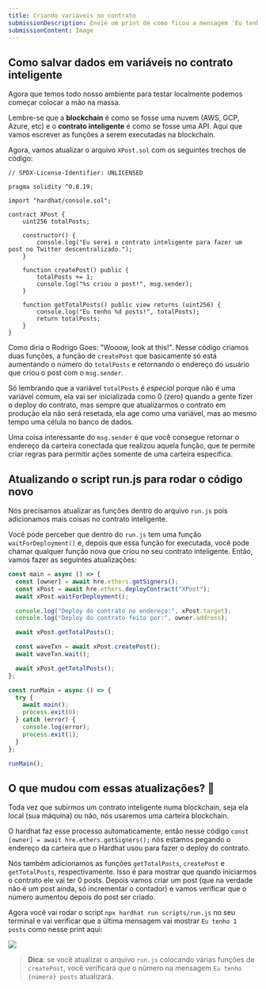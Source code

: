 ```yaml
---
title: Criando variáveis no contrato
submissionDescription: Envie um print de como ficou a mensagem 'Eu tenho X posts' no seu terminal depois de ter rodado o script 'npx hardhat run scripts/run.js'
submissionContent: Image
---
```


## Como salvar dados em variáveis no contrato inteligente

Agora que temos todo nosso ambiente para testar localmente podemos começar colocar a mão na massa.

Lembre-se que a **blockchain** é como se fosse uma nuvem (AWS, GCP, Azure, etc) e o **contrato inteligente** é como se fosse uma API. Aqui que vamos escrever as funções a serem executadas na blockchain.

Agora, vamos atualizar o arquivo `XPost.sol` com os seguintes trechos de código:

```solidity [XPost.sol]{8,14-17,19-22}
// SPDX-License-Identifier: UNLICENSED

pragma solidity ^0.8.19;

import "hardhat/console.sol";

contract XPost {
    uint256 totalPosts;

    constructor() {
        console.log("Eu serei o contrato inteligente para fazer um post no Twitter descentralizado.");
    }

    function createPost() public {
        totalPosts += 1;
        console.log("%s criou o post!", msg.sender);
    }

    function getTotalPosts() public view returns (uint256) {
        console.log("Eu tenho %d posts!", totalPosts);
        return totalPosts;
    }
}
```

Como diria o Rodrigo Goes: "Wooow, look at this!". Nesse código criamos duas funções, a função de `createPost` que basicamente só está aumentando o número do `totalPosts` e retornando o endereço do usuário que criou o post com o `msg.sender`.

Só lembrando que a variável `totalPosts` é *especial* porque não é uma variável comum, ela vai ser inicializada como 0 (zero) quando a gente fizer o deploy do contrato, mas sempre que atualizarmos o contrato em produção ela não será resetada, ela age como uma variável, mas ao mesmo tempo uma célula no banco de dados.

Uma coisa interessante do `msg.sender` é que você consegue retornar o endereço da carteira conectada que realizou aquela função, que te permite criar regras para permitir ações somente de uma carteira específica.

## Atualizando o script run.js para rodar o código novo

Nós precisamos atualizar as funções dentro do arquivo `run.js` pois adicionamos mais coisas no contrato inteligente.

Você pode perceber que dentro do `run.js` tem uma função `waitForDeployment()` e, depois que essa função for executada, você pode chamar qualquer função nova que criou no seu contrato inteligente. Então, vamos fazer as seguintes atualizações:

```js [run.js]{2,7-14}
const main = async () => {
  const [owner] = await hre.ethers.getSigners();
  const xPost = await hre.ethers.deployContract("XPost");
  await xPost.waitForDeployment();

  console.log("Deploy do contrato no endereço:", xPost.target);
  console.log("Deploy do contrato feito por:", owner.address);

  await xPost.getTotalPosts();

  const waveTxn = await xPost.createPost();
  await waveTxn.wait();

  await xPost.getTotalPosts();
};

const runMain = async () => {
  try {
    await main();
    process.exit(0);
  } catch (error) {
    console.log(error);
    process.exit(1);
  }
};

runMain();
```

## O que mudou com essas atualizações? 🤔

Toda vez que subirmos um contrato inteligente numa blockchain, seja ela local (sua máquina) ou não, nós usaremos uma carteira blockchain. 

O hardhat faz esse processo automaticamente, então nesse código `const [owner] = await hre.ethers.getSigners();` nós estamos pegando o endereço da carteira que o Hardhat usou para fazer o deploy do contrato.

Nós também adicionamos as funções `getTotalPosts`, `createPost` e `getTotalPosts`, respectivamente. Isso é para mostrar que quando iniciarmos o contrato ele vai ter 0 posts. Depois vamos criar um post (que na verdade não é um post ainda, só incrementar o contador) e vamos verificar que o número aumentou depois do post ser criado.

Agora você vai rodar o script `npx hardhat run scripts/run.js` no seu terminal e vai verificar que a última mensagem vai mostrar `Eu tenho 1 posts` como nesse print aqui:

![](https://raw.githubusercontent.com/menthorlabs/courses/main/images/2023-08-27-16-17-57.png)

> **Dica**: se você atualizar o arquivo `run.js` colocando várias funções de `createPost`, você verificará que o número na mensagem `Eu tenho {número} posts` atualizará.



